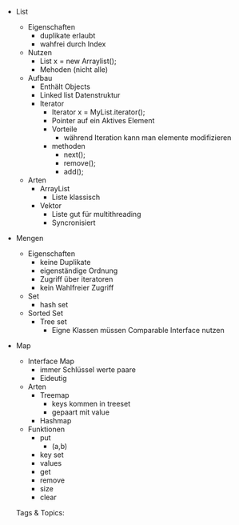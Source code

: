 - List
  - Eigenschaften
    - duplikate erlaubt
    - wahfrei durch Index
  - Nutzen
    - List x = new  Arraylist();
    - Mehoden
(nicht alle)
  - Aufbau
    - Enthält Objects
    - Linked list Datenstruktur
    - Iterator
      - Iterator x = MyList.iterator();
      - Pointer auf ein Aktives Element
      - Vorteile
        - während Iteration kann man elemente modifizieren
      - methoden
        - next();
        - remove();
        - add();
  - Arten
    - ArrayList
      - Liste klassisch
    - Vektor
      - Liste gut für multithreading
      - Syncronisiert
- Mengen
  - Eigenschaften
    - keine Duplikate
    - eigenständige Ordnung
    - Zugriff über iteratoren 
    - kein Wahlfreier Zugriff
  - Set
    - hash set
  - Sorted Set
    - Tree set
      - Eigne Klassen müssen Comparable Interface nutzen
- Map
  - Interface Map
    - immer Schlüssel werte paare
    - Eideutig
  - Arten
    - Treemap
      - keys kommen in treeset
      - gepaart mit value
    - Hashmap
  - Funktionen
    - put
      - (a,b)
    - key set
    - values
    - get
    - remove
    - size
    - clear

   Tags & Topics:
   
